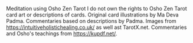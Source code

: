 Meditation using Osho Zen Tarot
I do not own the rights to Osho Zen Tarot card art or descriptions of cards. 
Original card illustrations by Ma Deva Padma. 
Commentaries based on descriptions by Padma.
Images from https://intuitiveholistichealing.co.uk/ as well ast TarotX.net.
Commentaries and Osho's teachings from https://kupdf.net/.
